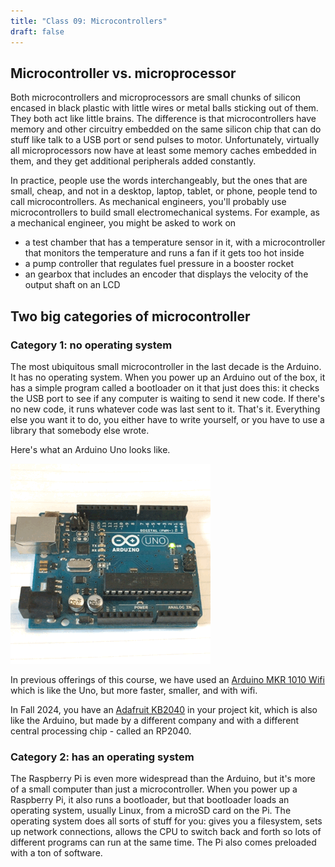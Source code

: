 ```yaml
---
title: "Class 09: Microcontrollers"
draft: false
---
```


## Microcontroller vs. microprocessor

Both microcontrollers and microprocessors are small chunks of silicon encased in black plastic with little wires or metal balls sticking out of them. They both act like little brains. The difference is that microcontrollers have memory and other circuitry embedded on the same silicon chip that can do stuff like talk to a USB port or send pulses to motor. Unfortunately, virtually all microprocessors now have at least some memory caches embedded in them, and they get additional peripherals added constantly.

In practice, people use the words interchangeably, but the ones that are small, cheap, and not in a desktop, laptop, tablet, or phone, people tend to call microcontrollers. As mechanical engineers, you'll probably use microcontrollers to build small electromechanical systems. For example, as a mechanical engineer, you might be asked to work on

 * a test chamber that has a temperature sensor in it, with a microcontroller that monitors the temperature and runs a fan if it gets too hot inside
 * a pump controller that regulates fuel pressure in a booster rocket
 * an gearbox that includes an encoder that displays the velocity of the output shaft on an LCD

## Two big categories of microcontroller

### Category 1: no operating system

The most ubiquitous small microcontroller in the last decade is the Arduino. It has no operating system. When you power up an Arduino out of the box, it has a simple program called a bootloader on it that just does this: it checks the USB port to see if any computer is waiting to send it new code. If there's no new code, it runs whatever code was last sent to it. That's it. Everything else you want it to do, you either have to write yourself, or you have to use a library that somebody else wrote.

Here's what an Arduino Uno looks like.

![Arduino Uno blinking its LED](/img/arduino-uno-blink.gif)

In previous offerings of this course, we have used an [Arduino MKR 1010 Wifi](/notes/arduino-mkr-wifi-1010-hardware/) which is like the Uno, but more faster, smaller, and with wifi.

In Fall 2024, you have an [Adafruit KB2040](https://learn.adafruit.com/adafruit-kb2040) in your project kit, which is also like the Arduino, but made by a different company and with a different central processing chip - called an RP2040.

### Category 2: has an operating system

The Raspberry Pi is even more widespread than the Arduino, but it's more of a small computer than just a microcontroller. When you power up a Raspberry Pi, it also runs a bootloader, but that bootloader loads an operating system, usually Linux, from a microSD card on the Pi. The operating system does all sorts of stuff for you: gives you a filesystem, sets up network connections, allows the CPU to switch back and forth so lots of different programs can run at the same time. The Pi also comes preloaded with a ton of software.
